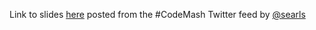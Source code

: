 Link to slides [here](https://speakerdeck.com/searls/reality-is-expensive-a-better-way-of-thinking-about-mock-objects) posted from the #CodeMash Twitter feed by [@searls](http://twitter.com/@searls)
